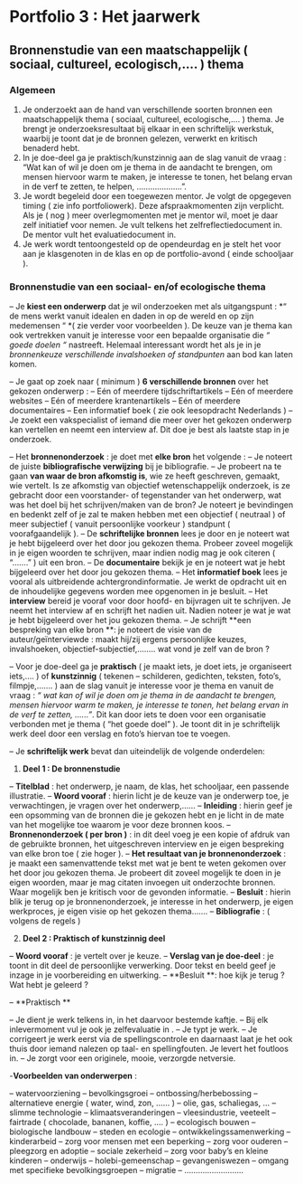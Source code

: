 ﻿# Portfolio 3 : Het jaarwerk

## Bronnenstudie van een maatschappelijk ( sociaal, cultureel, ecologisch,…. ) thema

### Algemeen

1. Je onderzoekt aan de hand van verschillende soorten bronnen een maatschappelijk thema ( sociaal, cultureel, ecologische,…. ) thema. Je brengt je onderzoeksresultaat bij elkaar in een schriftelijk werkstuk, waarbij je toont dat je de bronnen gelezen, verwerkt en kritisch benaderd hebt.
2. In je doe-deel ga je praktisch/kunstzinnig aan de slag vanuit de vraag : “Wat kan of wil je doen om je thema in de aandacht te brengen, om mensen hiervoor warm te maken, je interesse te tonen, het belang ervan in de verf te zetten, te helpen, ………………..”.
3. Je wordt begeleid door een toegewezen mentor. Je volgt de opgegeven timing ( zie info portfoliowerk). Deze afspraakmomenten zijn verplicht. Als je ( nog ) meer overlegmomenten met je mentor wil, moet je daar zelf initiatief voor nemen. Je vult telkens het zelfreflectiedocument in. De mentor vult het evaluatiedocument in.
4. Je werk wordt tentoongesteld op de opendeurdag en je stelt het voor aan je klasgenoten in de klas en op de portfolio-avond ( einde schooljaar ).

### Bronnenstudie van een sociaal- en/of ecologische thema

– Je **kiest een onderwerp** dat je wil onderzoeken met als uitgangspunt : *“ de mens werkt vanuit idealen en daden in op de wereld en op zijn medemensen “ *( zie verder voor voorbeelden ). De keuze van je thema kan ook vertrekken vanuit je interesse voor een bepaalde organisatie die *“ goede doelen “* nastreeft.
Helemaal interessant wordt het als je in je *bronnenkeuze verschillende invalshoeken of standpunten* aan bod kan laten komen.

– Je gaat op zoek naar ( minimum ) **6 verschillende bronnen** over het gekozen onderwerp :
– Eén of meerdere tijdschriftartikels
– Eén of meerdere websites
– Eén of meerdere krantenartikels
– Eén of meerdere documentaires
– Een informatief boek ( zie ook leesopdracht Nederlands )
– Je zoekt een vakspecialist of iemand die meer over het gekozen onderwerp kan vertellen en neemt een interview af. Dit doe je best als laatste stap in je onderzoek.

– Het **bronnenonderzoek** : je doet met **elke bron** het volgende :
– Je noteert de juiste **bibliografische verwijzing** bij je bibliografie.
– Je probeert na te gaan **van waar de bron afkomstig is**, wie ze heeft geschreven, gemaakt, wie vertelt. Is ze afkomstig van objectief wetenschappelijk onderzoek, is ze gebracht door een voorstander- of tegenstander van het onderwerp, wat was het doel bij het schrijven/maken van de bron? Je noteert je bevindingen en bedenkt zelf of je zal te maken hebben met een objectief ( neutraal ) of meer subjectief ( vanuit persoonlijke voorkeur ) standpunt ( voorafgaandelijk ).
– De **schriftelijke bronnen** lees je door en je noteert wat je hebt bijgeleerd over het door jou gekozen thema. Probeer zoveel mogelijk in je eigen woorden te schrijven, maar indien nodig mag je ook citeren ( “…….” ) uit een bron.
– De **documentaire** bekijk je en je noteert wat je hebt bijgeleerd over het door jou gekozen thema.
– Het **informatief boek** lees je vooral als uitbreidende achtergrondinformatie. Je werkt de opdracht uit en de inhoudelijke gegevens worden mee opgenomen in je besluit.
– Het **interview** bereid je vooraf voor door hoofd- en bijvragen uit te schrijven. Je neemt het interview af en schrijft het nadien uit. Nadien noteer je wat je wat je hebt bijgeleerd over het jou gekozen thema.
– Je schrijft **een bespreking van elke bron **: je noteert de visie van de auteur/geïnterviewde :  maakt hij/zij ergens persoonlijke keuzes, invalshoeken, objectief-subjectief,…….. wat vond je zelf van de bron ?

– Voor je doe-deel ga je **praktisch** ( je maakt iets, je doet iets, je organiseert iets,…. ) of **kunstzinnig** ( tekenen – schilderen, gedichten, teksten, foto’s, filmpje,……. ) aan de slag vanuit je interesse voor je thema en vanuit de vraag : *“ wat kan of wil je doen om je thema in de aandacht te brengen, mensen hiervoor warm te maken, je interesse te tonen, het belang ervan in de verf te zetten, …...”*. Dit kan door iets te doen voor een organisatie verbonden met je thema ( “het goede doel” ).
Je toont dit in je schriftelijk werk deel door een verslag en foto’s hiervan toe te voegen.

– Je **schriftelijk werk** bevat dan uiteindelijk de volgende onderdelen:

1. **Deel 1 : De bronnenstudie**

– **Titelblad** :  het onderwerp, je naam, de klas, het schooljaar, een passende illustratie.
– **Woord vooraf** : hierin licht je de keuze van je onderwerp toe, je verwachtingen, je vragen over het onderwerp,……
– **Inleiding** :  hierin geef je een opsomming van de bronnen die je gekozen hebt en je licht in de mate van het mogelijke toe waarom je voor deze bronnen koos.
– **Bronnenonderzoek ( per bron )** : in dit deel voeg je een kopie of afdruk van de gebruikte bronnen, het uitgeschreven interview en je eigen bespreking van elke bron toe ( zie hoger ).
– **Het resultaat van je bronnenonderzoek** : je maakt een samenvattende tekst met wat je bent te weten gekomen over het door jou gekozen thema. Je probeert dit zoveel mogelijk te doen in je eigen woorden, maar je mag citaten invoegen uit onderzochte bronnen. Waar mogelijk ben je kritisch voor de gevonden informatie.
– **Besluit** :  hierin blik je terug op je bronnenonderzoek, je interesse in het onderwerp, je eigen werkproces, je eigen visie op het gekozen thema…….
– **Bibliografie** : ( volgens de regels )

2. **Deel 2 : Praktisch of kunstzinnig deel**

– **Woord vooraf** : je vertelt over je keuze.
– **Verslag van je doe-deel** : je toont in dit deel de persoonlijke verwerking. Door tekst en beeld geef je inzage in je voorbereiding en uitwerking.
– **Besluit **: hoe kijk je terug ? Wat hebt je geleerd ?

– **Praktisch **

– Je dient je werk telkens in, in het daarvoor bestemde kaftje.
– Bij elk inlevermoment vul je ook je zelfevaluatie in .
– Je typt je werk.
– Je corrigeert je werk eerst via de spellingscontrole en daarnaast laat je het ook thuis door iemand nalezen op taal- en spellingfouten. Je levert het foutloos in.
– Je zorgt voor een originele, mooie, verzorgde netversie.



-**Voorbeelden van onderwerpen** : 

– watervoorziening
– bevolkingsgroei
– ontbossing/herbebossing
– alternatieve energie ( water, wind, zon, …… )
– olie, gas, schaliegas, …
– slimme technologie
– klimaatsveranderingen
– vleesindustrie, veeteelt
– fairtrade ( chocolade, bananen, koffie, …. )
– ecologisch bouwen
– biologische landbouw
– steden en ecologie
– ontwikkelingssamenwerking
– kinderarbeid
– zorg voor mensen met een beperking
– zorg voor ouderen
– pleegzorg en adoptie
– sociale zekerheid
– zorg voor baby’s en kleine kinderen
– onderwijs
– holebi-gemeenschap
– gevangeniswezen
– omgang met specifieke bevolkingsgroepen
– migratie
– ……………………..



